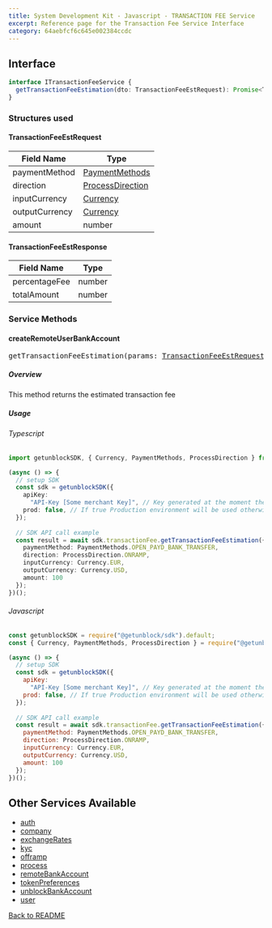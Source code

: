 ```yaml
---
title: System Development Kit - Javascript - TRANSACTION FEE Service
excerpt: Reference page for the Transaction Fee Service Interface
category: 64aebfcf6c645e002384ccdc
---
```


## Interface

```typescript
interface ITransactionFeeService {
  getTransactionFeeEstimation(dto: TransactionFeeEstRequest): Promise<TransactionFeeEstResponse>;
}
```

### Structures used

#### <span id="TransactionFeeEstRequest"></span>TransactionFeeEstRequest

| Field Name | Type |
| ---------- | ---- |
| paymentMethod | [PaymentMethods](COMMON_TYPES.md#PaymentMethods) |
| direction | [ProcessDirection](COMMON_TYPES.md#ProcessDirection) |
| inputCurrency | [Currency](COMMON_TYPES.md#Currency) |
| outputCurrency | [Currency](COMMON_TYPES.md#Currency) |
| amount | number |

#### <span id="TransactionFeeEstResponse"></span>TransactionFeeEstResponse

| Field Name | Type |
| ---------- | ---- |
| percentageFee | number |
| totalAmount | number |

### Service Methods

#### createRemoteUserBankAccount

<div><pre>getTransactionFeeEstimation(params: <a href="#TransactionFeeEstRequest">TransactionFeeEstRequest</a>): Promise&#60;<a href="#TransactionFeeEstResponse">TransactionFeeEstResponse</a>&#62;</pre></div>

##### Overview

This method returns the estimated transaction fee

##### Usage

###### Typescript

```typescript
import getunblockSDK, { Currency, PaymentMethods, ProcessDirection } from "@getunblock/sdk";

(async () => {
  // setup SDK
  const sdk = getunblockSDK({
    apiKey:
      "API-Key [Some merchant Key]", // Key generated at the moment the merchant was created in getunblock system
    prod: false, // If true Production environment will be used otherwise Sandbox will be used instead
  });
  
  // SDK API call example
  const result = await sdk.transactionFee.getTransactionFeeEstimation({
    paymentMethod: PaymentMethods.OPEN_PAYD_BANK_TRANSFER,
    direction: ProcessDirection.ONRAMP,
    inputCurrency: Currency.EUR,
    outputCurrency: Currency.USD,
    amount: 100
  });
})();
```

###### Javascript

```javascript
const getunblockSDK = require("@getunblock/sdk").default;
const { Currency, PaymentMethods, ProcessDirection } = require("@getunblock/sdk"); 

(async () => {
  // setup SDK
  const sdk = getunblockSDK({
    apiKey:
      "API-Key [Some merchant Key]", // Key generated at the moment the merchant was created in getunblock system
    prod: false, // If true Production environment will be used otherwise Sandbox will be used instead
  });
  
  // SDK API call example
  const result = await sdk.transactionFee.getTransactionFeeEstimation({
    paymentMethod: PaymentMethods.OPEN_PAYD_BANK_TRANSFER,
    direction: ProcessDirection.ONRAMP,
    inputCurrency: Currency.EUR,
    outputCurrency: Currency.USD,
    amount: 100
  });
})();
```

## Other Services Available

* [auth](AUTH.md)
* [company](COMPANY.md)
* [exchangeRates](EXCHANGE_RATES.md)
* [kyc](KYC.md)
* [offramp](OFFRAMP.md)
* [process](PROCESS.md)
* [remoteBankAccount](REMOTE_BANK_ACCOUNT.md)
* [tokenPreferences](TOKEN_PREFERENCES.md)
* [unblockBankAccount](UNBLOCK_BANK_ACCOUNT.md)
* [user](USER.md)

[Back to README](../README.md)
